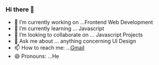 ### Hi there 👋

- 🔭 I’m currently working on ...Frontend Web Development
- 🌱 I’m currently learning ... Javascript
- 👯 I’m looking to collaborate on ... Javascript Projects
- 💬 Ask me about ... anything concerning UI Design
- 📫 How to reach me: ...[Gmail](kayvetechnologies@gmail.com)
- 😄 Pronouns: ...He
